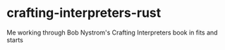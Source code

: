 # crafting-interpreters-rust
Me working through Bob Nystrom's Crafting Interpreters book in fits and starts
